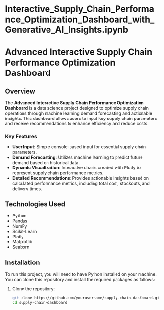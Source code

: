 # Interactive_Supply_Chain_Performance_Optimization_Dashboard_with_Generative_AI_Insights.ipynb

# Advanced Interactive Supply Chain Performance Optimization Dashboard

## Overview

The **Advanced Interactive Supply Chain Performance Optimization Dashboard** is a data science project designed to optimize supply chain operations through machine learning demand forecasting and actionable insights. This dashboard allows users to input key supply chain parameters and receive recommendations to enhance efficiency and reduce costs.

### Key Features
- **User Input**: Simple console-based input for essential supply chain parameters.
- **Demand Forecasting**: Utilizes machine learning to predict future demand based on historical data.
- **Dynamic Visualization**: Interactive charts created with Plotly to represent supply chain performance metrics.
- **Detailed Recommendations**: Provides actionable insights based on calculated performance metrics, including total cost, stockouts, and delivery times.

## Technologies Used
- Python
- Pandas
- NumPy
- Scikit-Learn
- Plotly
- Matplotlib
- Seaborn

## Installation

To run this project, you will need to have Python installed on your machine. You can clone this repository and install the required packages as follows:

1. Clone the repository:
   ```bash
   git clone https://github.com/yourusername/supply-chain-dashboard.git
   cd supply-chain-dashboard

